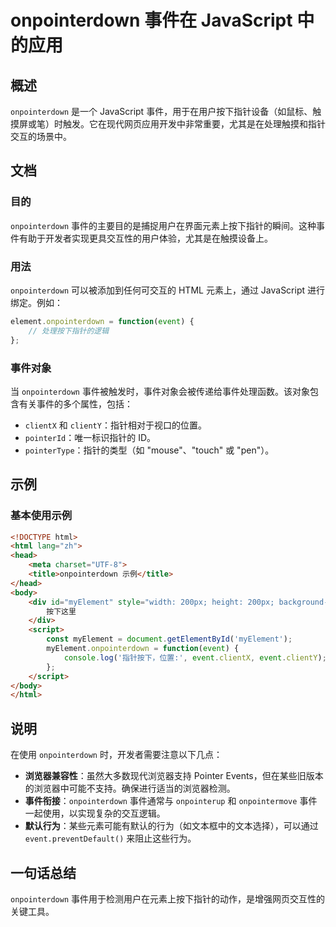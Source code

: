 <!--
Meta Description: # onpointerdown 事件在 JavaScript 中的应用 ## 概述 `onpointerdown` 是一个 JavaScript 事件，用于在用户按下指针设备（如鼠标、触摸屏或笔）时触发。它在现代网页应用开发中非常重要，尤其是在处理触摸和指针交互的场景中。 ## 文档 ### 目的 ...
Meta Keywords: onpointerdown, html, event, javascript, myelement
-->

# onpointerdown 事件在 JavaScript 中的应用

## 概述
`onpointerdown` 是一个 JavaScript 事件，用于在用户按下指针设备（如鼠标、触摸屏或笔）时触发。它在现代网页应用开发中非常重要，尤其是在处理触摸和指针交互的场景中。

## 文档
### 目的
`onpointerdown` 事件的主要目的是捕捉用户在界面元素上按下指针的瞬间。这种事件有助于开发者实现更具交互性的用户体验，尤其是在触摸设备上。

### 用法
`onpointerdown` 可以被添加到任何可交互的 HTML 元素上，通过 JavaScript 进行绑定。例如：

```javascript
element.onpointerdown = function(event) {
    // 处理按下指针的逻辑
};
```

### 事件对象
当 `onpointerdown` 事件被触发时，事件对象会被传递给事件处理函数。该对象包含有关事件的多个属性，包括：
- `clientX` 和 `clientY`：指针相对于视口的位置。
- `pointerId`：唯一标识指针的 ID。
- `pointerType`：指针的类型（如 "mouse"、"touch" 或 "pen"）。

## 示例
### 基本使用示例
```html
<!DOCTYPE html>
<html lang="zh">
<head>
    <meta charset="UTF-8">
    <title>onpointerdown 示例</title>
</head>
<body>
    <div id="myElement" style="width: 200px; height: 200px; background-color: lightblue;">
        按下这里
    </div>
    <script>
        const myElement = document.getElementById('myElement');
        myElement.onpointerdown = function(event) {
            console.log('指针按下，位置:', event.clientX, event.clientY);
        };
    </script>
</body>
</html>
```

## 说明
在使用 `onpointerdown` 时，开发者需要注意以下几点：
- **浏览器兼容性**：虽然大多数现代浏览器支持 Pointer Events，但在某些旧版本的浏览器中可能不支持。确保进行适当的浏览器检测。
- **事件衔接**：`onpointerdown` 事件通常与 `onpointerup` 和 `onpointermove` 事件一起使用，以实现复杂的交互逻辑。
- **默认行为**：某些元素可能有默认的行为（如文本框中的文本选择），可以通过 `event.preventDefault()` 来阻止这些行为。

## 一句话总结
`onpointerdown` 事件用于检测用户在元素上按下指针的动作，是增强网页交互性的关键工具。